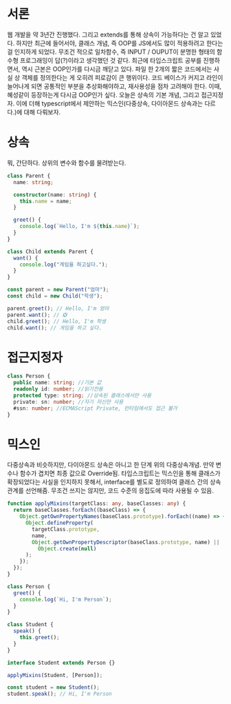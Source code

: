 # 서론

웹 개발을 약 3년간 진행했다.
그리고 extends를 통해 상속이 가능하다는 건 알고 있었다.
하지만 최근에 들어서야, 클래스 개념, 즉 OOP를 JS에서도 많이 적용하려고 한다는 걸 인지하게 되었다.
무조건 적으로 일차함수, 즉 INPUT / OUPUT이 분명한 형태의 함수형 프로그래밍이 답(?)이라고 생각했던 것 같다.
최근에 타입스크립트 공부를 진행하면서, 역시 근본은 OOP인가를 다시금 깨닫고 있다.
파일 한 2개의 짧은 코드에서는 사실 상 객체를 정의한다는 게 오히려 피로감이 큰 행위이다.
코드 베이스가 커지고 라인이 늘어나게 되면 공통적인 부분을 추상화해야하고, 재사용성을 점차 고려해야 한다.
이때, 혜성같이 등장하는게 다시금 OOP인가 싶다.
오늘은 상속의 기본 개념, 그리고 접근지정자. 이에 더해 typescript에서 제안하는 믹스인(다중상속, 다이아몬드 상속과는 다르다.)에 대해 다뤄보자.

# 상속

뭐, 간단하다.
상위의 변수와 함수를 물려받는다.

```ts
class Parent {
  name: string;

  constructor(name: string) {
    this.name = name;
  }

  greet() {
    console.log(`Hello, I'm ${this.name}`);
  }
}

class Child extends Parent {
  want() {
    console.log("게임을 하고싶다.");
  }
}

const parent = new Parent("엄마");
const child = new Child("학생");

parent.greet(); // Hello, I'm 엄마
parent.want(); // ❎
child.greet(); // Hello, I'm 학생
child.want(); // 게임을 하고 싶다.
```

# 접근지정자

```ts
class Person {
  public name: string; //기본 값
  readonly id: number; //읽기전용
  protected type: string; //상속된 클래스에서만 사용
  private: sn: number; //자기 자신만 사용
  #ssn: number; //ECMAScript Private, 런타임에서도 접근 불가
}
```

# 믹스인

다중상속과 비슷하지만, 다이아몬드 상속은 아니고 한 단계 위의 다중상속개념.
만약 변수나 함수가 겹치면 최종 값으로 Override됨.
타입스크립트는 믹스인을 통해 클래스가 확장되었다는 사실을 인지하지 못해서,
interface를 별도로 정의하여 클래스 간의 상속관계를 선언해줌.
무조건 쓰지는 않지만, 코드 수준의 응집도에 따라 사용될 수 있음.

```ts
function applyMixins(targetClass: any, baseClasses: any) {
  return baseClasses.forEach((baseClass) => {
    Object.getOwnPropertyNames(baseClass.prototype).forEach((name) => {
      Object.defineProperty(
        targetClass.prototype,
        name,
        Object.getOwnPropertyDescriptor(baseClass.prototype, name) ||
          Object.create(null)
      );
    });
  });
}

class Person {
  greet() {
    console.log(`Hi, I'm Person`);
  }
}

class Student {
  speak() {
    this.greet();
  }
}

interface Student extends Person {}

applyMixins(Student, [Person]);

const student = new Student();
student.speak(); // Hi, I'm Person
```
